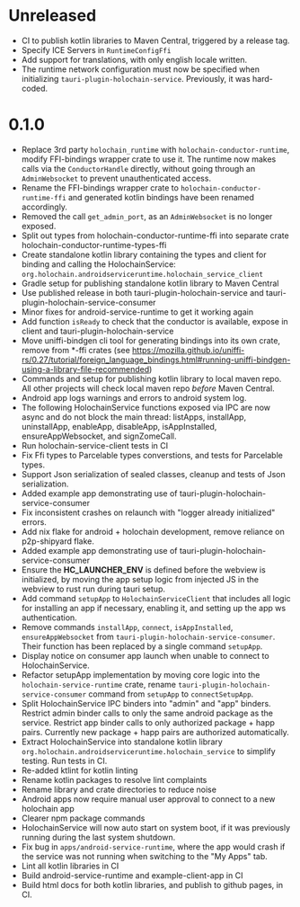 # Unreleased
- CI to publish kotlin libraries to Maven Central, triggered by a release tag.
- Specify ICE Servers in `RuntimeConfigFfi`
- Add support for translations, with only english locale written.
- The runtime network configuration must now be specified when initializing `tauri-plugin-holochain-service`. Previously, it was hard-coded.

# 0.1.0
- Replace 3rd party `holochain_runtime` with `holochain-conductor-runtime`, modify FFI-bindings wrapper crate to use it. The runtime now makes calls via the `ConductorHandle` directly, without going through an `AdminWebsocket` to prevent unauthenticated access.
- Rename the FFI-bindings wrapper crate to `holochain-conductor-runtime-ffi` and generated kotlin bindings have been renamed accordingly.
- Removed the call `get_admin_port`, as an `AdminWebsocket` is no longer exposed.
- Split out types from holochain-conductor-runtime-ffi into separate crate holochain-conductor-runtime-types-ffi
- Create standalone kotlin library containing the types and client for binding and calling the HolochainService: `org.holochain.androidserviceruntime.holochain_service_client`
- Gradle setup for publishing standalone kotlin library to Maven Central
- Use published release in both tauri-plugin-holochain-service and tauri-plugin-holochain-service-consumer
- Minor fixes for android-service-runtime to get it working again
- Add function `isReady` to check that the conductor is available, expose in client and tauri-plugin-holochain-service
- Move uniffi-bindgen cli tool for generating bindings into its own crate, remove from *-ffi crates (see https://mozilla.github.io/uniffi-rs/0.27/tutorial/foreign_language_bindings.html#running-uniffi-bindgen-using-a-library-file-recommended)
- Commands and setup for publishing kotlin library to local maven repo. All other projects will check local maven repo *before* Maven Central.
- Android app logs warnings and errors to android system log.
- The following HolochainService functions exposed via IPC are now async and do not block the main thread: listApps, installApp, uninstallApp, enableApp, disableApp, isAppInstalled, ensureAppWebsocket, and signZomeCall.
- Run holochain-service-client tests in CI
- Fix Ffi types to Parcelable types converstions, and tests for Parcelable types.
- Support Json serialization of sealed classes, cleanup and tests of Json serialization.
- Added example app demonstrating use of tauri-plugin-holochain-service-consumer
- Fix inconsistent crashes on relaunch with "logger already initialized" errors.
- Add nix flake for android + holochain development, remove reliance on p2p-shipyard flake.
- Added example app demonstrating use of tauri-plugin-holochain-service-consumer
- Ensure the __HC_LAUNCHER_ENV__ is defined before the webview is initialized, by moving the app setup logic from injected JS in the webview to rust run during tauri setup.
- Add command `setupApp` to `HolochainServiceClient` that includes all logic for installing an app if necessary, enabling it, and setting up the app ws authentication.
- Remove commands `installApp`, `connect`, `isAppInstalled`, `ensureAppWebsocket` from `tauri-plugin-holochain-service-consumer`. Their function has been replaced by a single command `setupApp`.
- Display notice on consumer app launch when unable to connect to HolochainService.
- Refactor setupApp implementation by moving core logic into the `holochain-service-runtime` crate, rename `tauri-plugin-holochain-service-consumer` command from `setupApp` to `connectSetupApp`.
- Split HolochainService IPC binders into "admin" and "app" binders. Restrict admin binder calls to only the same android package as the service. Restrict app binder calls to only authorized package + happ pairs. Currently new package + happ pairs are authorized automatically.
- Extract HolochainService into standalone kotlin library `org.holochain.androidserviceruntime.holochain_service` to simplify testing. Run tests in CI.
- Re-added ktlint for kotlin linting
- Rename kotlin packages to resolve lint complaints
- Rename library and crate directories to reduce noise
- Android apps now require manual user approval to connect to a new holochain app
- Clearer npm package commands
- HolochainService will now auto start on system boot, if it was previously running during the last system shutdown.
- Fix bug in `apps/android-service-runtime`, where the app would crash if the service was not running when switching to the "My Apps" tab.
- Lint all kotlin libraries in CI
- Build android-service-runtime and example-client-app in CI
- Build html docs for both kotlin libraries, and publish to github pages, in CI.
